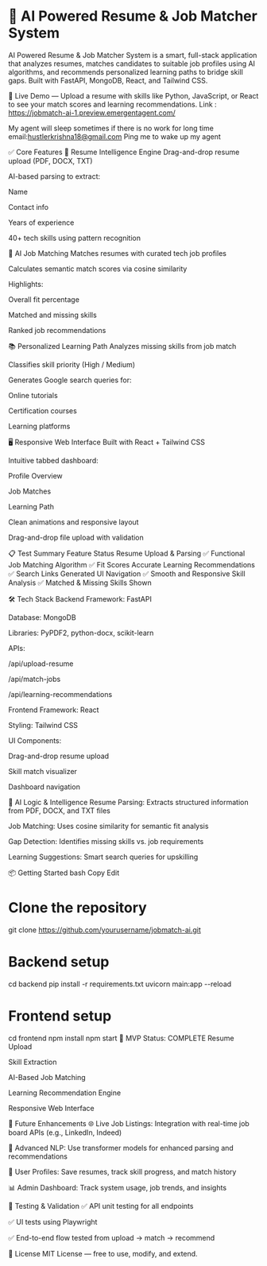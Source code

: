# 🧠 **AI Powered Resume & Job Matcher System** 

AI Powered Resume & Job Matcher System is a smart, full-stack application that analyzes resumes, matches candidates to suitable job profiles using AI algorithms, and recommends personalized learning paths to bridge skill gaps. Built with FastAPI, MongoDB, React, and Tailwind CSS.

🔗 Live Demo — Upload a resume with skills like Python, JavaScript, or React to see your match scores and learning recommendations.
 Link : https://jobmatch-ai-1.preview.emergentagent.com/

My agent will sleep sometimes if there is no work for long time 
email:hustlerkrishna18@gmail.com 
Ping me to wake up my agent

✅ Core Features
📄 Resume Intelligence Engine
Drag-and-drop resume upload (PDF, DOCX, TXT)

AI-based parsing to extract:

Name

Contact info

Years of experience

40+ tech skills using pattern recognition

🎯 AI Job Matching
Matches resumes with curated tech job profiles

Calculates semantic match scores via cosine similarity

Highlights:

Overall fit percentage

Matched and missing skills

Ranked job recommendations

📚 Personalized Learning Path
Analyzes missing skills from job match

Classifies skill priority (High / Medium)

Generates Google search queries for:

Online tutorials

Certification courses

Learning platforms

🖥️ Responsive Web Interface
Built with React + Tailwind CSS

Intuitive tabbed dashboard:

Profile Overview

Job Matches

Learning Path

Clean animations and responsive layout

Drag-and-drop file upload with validation

📋 Test Summary
Feature	Status
Resume Upload & Parsing	✅ Functional
Job Matching Algorithm	✅ Fit Scores Accurate
Learning Recommendations	✅ Search Links Generated
UI Navigation	✅ Smooth and Responsive
Skill Analysis	✅ Matched & Missing Skills Shown

🛠 Tech Stack
Backend
Framework: FastAPI

Database: MongoDB

Libraries: PyPDF2, python-docx, scikit-learn

APIs:

/api/upload-resume

/api/match-jobs

/api/learning-recommendations

Frontend
Framework: React

Styling: Tailwind CSS

UI Components:

Drag-and-drop resume upload

Skill match visualizer

Dashboard navigation

🤖 AI Logic & Intelligence
Resume Parsing: Extracts structured information from PDF, DOCX, and TXT files

Job Matching: Uses cosine similarity for semantic fit analysis

Gap Detection: Identifies missing skills vs. job requirements

Learning Suggestions: Smart search queries for upskilling

📦 Getting Started
bash
Copy
Edit
# Clone the repository
git clone https://github.com/yourusername/jobmatch-ai.git

# Backend setup
cd backend
pip install -r requirements.txt
uvicorn main:app --reload

# Frontend setup
cd frontend
npm install
npm start
🚀 MVP Status: COMPLETE
 Resume Upload

 Skill Extraction

 AI-Based Job Matching

 Learning Recommendation Engine

 Responsive Web Interface

🔧 Future Enhancements
🌐 Live Job Listings: Integration with real-time job board APIs (e.g., LinkedIn, Indeed)

🧠 Advanced NLP: Use transformer models for enhanced parsing and recommendations

👤 User Profiles: Save resumes, track skill progress, and match history

📊 Admin Dashboard: Track system usage, job trends, and insights

🧪 Testing & Validation
✅ API unit testing for all endpoints

✅ UI tests using Playwright

✅ End-to-end flow tested from upload → match → recommend

📃 License
MIT License — free to use, modify, and extend.
